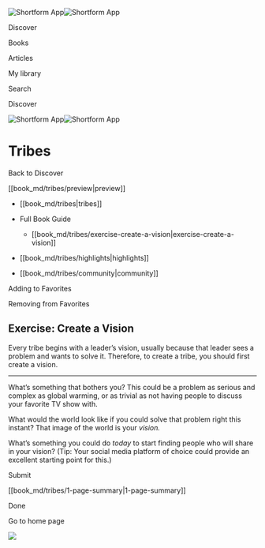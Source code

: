 ![Shortform App](/img/logo.36a2399e.svg)![Shortform App](/img/logo-dark.70c1b072.svg)

Discover

Books

Articles

My library

Search

Discover

![Shortform App](/img/logo.36a2399e.svg)![Shortform App](/img/logo-dark.70c1b072.svg)

# Tribes

Back to Discover

[[book_md/tribes/preview|preview]]

  * [[book_md/tribes|tribes]]
  * Full Book Guide

    * [[book_md/tribes/exercise-create-a-vision|exercise-create-a-vision]]
  * [[book_md/tribes/highlights|highlights]]
  * [[book_md/tribes/community|community]]



Adding to Favorites 

Removing from Favorites 

## Exercise: Create a Vision

Every tribe begins with a leader’s vision, usually because that leader sees a problem and wants to solve it. Therefore, to create a tribe, you should first create a vision.

* * *

What’s something that bothers you? This could be a problem as serious and complex as global warming, or as trivial as not having people to discuss your favorite TV show with.

What would the world look like if you could solve that problem right this instant? That image of the world is your _vision._

What’s something you could do _today_ to start finding people who will share in your vision? (Tip: Your social media platform of choice could provide an excellent starting point for this.)

Submit 

[[book_md/tribes/1-page-summary|1-page-summary]]

Done

Go to home page 

![](https://bat.bing.com/action/0?ti=56018282&Ver=2&mid=538c02e2-e7a3-4f51-a783-16dd58b61d61&sid=72e6e650642c11eeb2dd2161d176fe8d&vid=72e70890642c11eeb72d79fe7b6df2c6&vids=0&msclkid=N&pi=0&lg=en-US&sw=800&sh=600&sc=24&nwd=1&tl=Shortform%20%7C%20Book&p=https%3A%2F%2Fwww.shortform.com%2Fapp%2Fbook%2Ftribes%2Fexercise-create-a-vision&r=&lt=1092&evt=pageLoad&sv=1&rn=647947)
